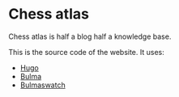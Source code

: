 # Chess atlas

Chess atlas is half a blog half a knowledge base.

This is the source code of the website. It uses:

- [Hugo](https://gohugo.io)
- [Bulma](https://bulma.io)
- [Bulmaswatch](https://jenil.github.io/bulmaswatch/)

